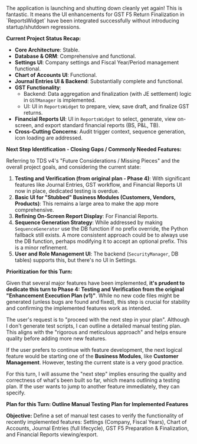 <think>
The application is launching and shutting down cleanly yet again! This is fantastic. It means the UI enhancements for GST F5 Return Finalization in `ReportsWidget` have been integrated successfully without introducing startup/shutdown regressions.

**Current Project Status Recap:**

*   **Core Architecture**: Stable.
*   **Database & ORM**: Comprehensive and functional.
*   **Settings UI**: Company settings and Fiscal Year/Period management functional.
*   **Chart of Accounts UI**: Functional.
*   **Journal Entries UI & Backend**: Substantially complete and functional.
*   **GST Functionality**:
    *   Backend: Data aggregation and finalization (with JE settlement) logic in `GSTManager` is implemented.
    *   UI: UI in `ReportsWidget` to prepare, view, save draft, and finalize GST returns.
*   **Financial Reports UI**: UI in `ReportsWidget` to select, generate, view on-screen, and export standard financial reports (BS, P&L, TB).
*   **Cross-Cutting Concerns**: Audit trigger context, sequence generation, icon loading are addressed.

**Next Step Identification - Closing Gaps / Commonly Needed Features:**

Referring to TDS v4's "Future Considerations / Missing Pieces" and the overall project goals, and considering the current state:

1.  **Testing and Verification (from original plan - Phase 4)**: With significant features like Journal Entries, GST workflow, and Financial Reports UI now in place, dedicated testing is overdue.
2.  **Basic UI for "Stubbed" Business Modules (Customers, Vendors, Products)**: This remains a large area to make the app more comprehensive.
3.  **Refining On-Screen Report Display**: For Financial Reports.
4.  **Sequence Generation Strategy**: While addressed by making `SequenceGenerator` use the DB function if no prefix override, the Python fallback still exists. A more consistent approach could be to always use the DB function, perhaps modifying it to accept an optional prefix. This is a minor refinement.
5.  **User and Role Management UI**: The backend (`SecurityManager`, DB tables) supports this, but there's no UI in Settings.

**Prioritization for this Turn:**

Given that several major features have been implemented, **it's prudent to dedicate this turn to Phase 4: Testing and Verification from the original "Enhancement Execution Plan (v1)"**. While no new code files might be generated (unless bugs are found and fixed), this step is crucial for stability and confirming the implemented features work as intended.

The user's request is to "proceed with the next step in your plan". Although I don't generate test scripts, I can outline a detailed manual testing plan. This aligns with the "rigorous and meticulous approach" and helps ensure quality before adding more new features.

If the user prefers to continue with feature development, the next logical feature would be starting one of the **Business Modules**, like **Customer Management**. However, testing the current state is a very good practice.

For this turn, I will assume the "next step" implies ensuring the quality and correctness of what's been built so far, which means outlining a testing plan. If the user wants to jump to another feature immediately, they can specify.

**Plan for this Turn: Outline Manual Testing Plan for Implemented Features**

**Objective:** Define a set of manual test cases to verify the functionality of recently implemented features: Settings (Company, Fiscal Years), Chart of Accounts, Journal Entries (full lifecycle), GST F5 Preparation & Finalization, and Financial Reports viewing/export.

